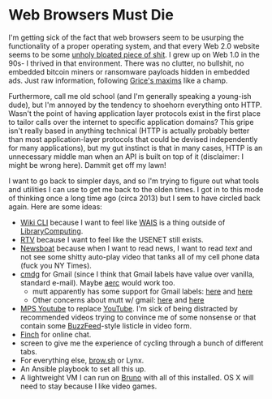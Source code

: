 

Web Browsers Must Die
=====================

I'm getting sick of the fact that web browsers seem to be usurping the functionality of a proper operating system, and that every Web 2.0 website seems to be some [unholy bloated piece of shit](https://www.webbloatscore.com/). I grew up on Web 1.0 in the 90s- I thrived in that environment. There was no clutter, no bullshit, no embedded bitcoin miners or ransomware payloads hidden in embedded ads. Just raw information, following [Grice's maxims](https://www.sas.upenn.edu/~haroldfs/dravling/grice.html) like a champ.

Furthermore, call me old school (and I'm generally speaking a young-ish dude), but I'm annoyed by the tendency to shoehorn everything onto HTTP. Wasn't the point of having application layer protocols exist in the first place to tailor calls over the internet to specific application domains? This gripe isn't really based in anything technical (HTTP is actually probably better than most application-layer protocols that could be devised independently for many applications), but my gut instinct is that in many cases, HTTP is an unnecessary middle man when an API is built on top of it (disclaimer: I might be wrong here). Dammit get off my lawn!

I want to go back to simpler days, and so I'm trying to figure out what tools and utilities I can use to get me back to the olden times. I got in to this mode of thinking once a long time ago (circa 2013) but I sem to have circled back again. Here are some ideas:

-   [Wiki CLI](https://github.com/walle/wiki) because I want to feel like [WAIS](https://en.wikipedia.org/wiki/Wide_area_information_server) is a thing outside of [LibraryComputing](../LibraryComputing).
-   [RTV](https://github.com/michael-lazar/rtv) because I want to feel like the USENET still exists.
-   [Newsboat](https://github.com/newsboat/newsboat) because when I want to read news, I want to read *text* and not see some shitty auto-play video that tanks all of my cell phone data (fuck you NY Times).
-   [cmdg](https://github.com/ThomasHabets/cmdg) for Gmail (since I think that Gmail labels have value over vanilla, standard e-mail). Maybe [aerc](https://aerc-mail.org/) would work too.
    -   mutt apparently has some support for Gmail labels: [here](https://stackoverflow.com/questions/23721726/how-to-display-gmail-labels-in-mutt) and [here](https://developers.google.com/gmail/imap/imap-extensions#access_to_gmail_labels_x-gm-labels)
    -   Other concerns about mutt w/ gmail: [here](https://spin.atomicobject.com/2014/02/11/connect-mutt-gmail/) and [here](https://news.ycombinator.com/item?id=12563398)
-   [MPS Youtube](https://github.com/mps-youtube/mps-youtube) to replace [YouTube](../YouTube). I'm sick of being distracted by recommended videos trying to convince me of some nonsense or that contain some [BuzzFeed](../BuzzFeed)-style listicle in video form.
-   [Finch](https://developer.pidgin.im/wiki/Using%20Finch) for online chat.
-   screen to give me the experience of cycling through a bunch of different tabs.
-   For everything else, [brow.sh](https://www.brow.sh/) or Lynx.
-   An Ansible playbook to set all this up.
-   A lightweight VM I can run on [Bruno](../Bruno) with all of this installed. OS X will need to stay because I like video games.

